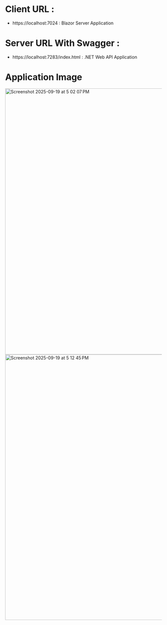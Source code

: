 # Client URL : 
  -  https://localhost:7024  : Blazor Server Application 

# Server URL With Swagger :
  -  https://localhost:7283/index.html  : .NET Web API Application

# Application Image
<img width="1464" height="853" alt="Screenshot 2025-09-19 at 5 02 07 PM" src="https://github.com/user-attachments/assets/80d02535-25b9-4c29-866a-9c0ad90c73f9" />

<img width="1466" height="851" alt="Screenshot 2025-09-19 at 5 12 45 PM" src="https://github.com/user-attachments/assets/3a02000a-a26c-43b9-880d-2030a26bb84d" />
